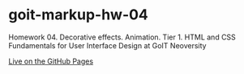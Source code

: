 # goit-markup-hw-04
Homework 04. Decorative effects. Animation. Tier 1. HTML and CSS Fundamentals for User Interface Design at GoIT Neoversity

[Live on the GitHub Pages](https://stdev33.github.io/goit-markup-hw-04/)
